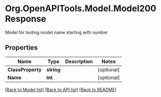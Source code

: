 # Org.OpenAPITools.Model.Model200Response
Model for testing model name starting with number

## Properties

Name | Type | Description | Notes
------------ | ------------- | ------------- | -------------
**ClassProperty** | **string** |  | [optional] 
**Name** | **int** |  | [optional] 

[[Back to Model list]](../../README.md#documentation-for-models) [[Back to API list]](../../README.md#documentation-for-api-endpoints) [[Back to README]](../../README.md)

